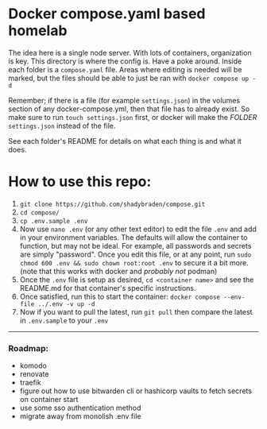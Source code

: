 # Docker compose.yaml based homelab

The idea here is a single node server. With lots of containers, organization is key. This directory is where the config is. Have a poke around. Inside each folder is a `compose.yaml` file. Areas where editing is needed will be marked, but the files should be able to just be ran with `docker compose up -d`

Remember; if there is a file (for example `settings.json`) in the volumes section of any docker-compose.yml, then that file has to already exist.
So make sure to run `touch settings.json` first, or docker will make the *FOLDER* `settings.json` instead of the file.

See each folder's README for details on what each thing is and what it does.

# How to use this repo:

1. `git clone https://github.com/shadybraden/compose.git` 
2. `cd compose/` 
3. `cp .env.sample .env`
4. Now use `nano .env` (or any other text editor) to edit the file `.env` and add in your environment variables. The defaults will allow the container to function, but may not be ideal. For example, all passwords and secrets are simply "password". Once you edit this file, or at any point, run `sudo chmod 600 .env && sudo chown root:root .env` to secure it a bit more. (note that this works with docker and *probably not* podman)
5. Once the `.env` file is setup as desired, `cd <container name>` and see the README.md for that container's specific instructions.
6. Once satisfied, run this to start the container: `docker compose --env-file ../.env -v up -d` 
7. Now if you want to pull the latest, run `git pull` then compare the latest in `.env.sample` to your `.env` 

---

### Roadmap:

- komodo
- renovate
- traefik
- figure out how to use bitwarden cli or hashicorp vaults to fetch secrets on container start
- use some sso authentication method
- migrate away from monolish .env file